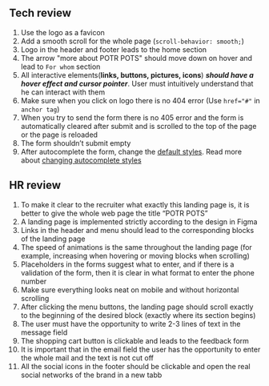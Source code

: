 
## Tech review

1. Use the logo as a favicon
2. Add a smooth scroll for the whole page (`scroll-behavior: smooth;`)
3. Logo in the header and footer leads to the home section
4. The arrow "more about POTR POTS" should move down on hover and lead to `For whom` section
5. All interactive elements(**links, buttons, pictures, icons**) ***should have a hover effect and cursor pointer***. User must intuitively understand that he can interact with them
6. Make sure when you click on logo there is no 404 error (Use `href="#"` in `anchor tag`)
7. When you try to send the form there is no 405 error and the form is automatically cleared after submit and is scrolled to the top of the page or the page is reloaded
8. The form shouldn’t submit empty
9. After autocomplete the form, change the [default styles](https://user-images.githubusercontent.com/52370890/146189569-ff5e5387-d2bc-4781-ab8d-fd507582512e.png). Read more about [changing autocomplete styles](https://css-tricks.com/snippets/css/change-autocomplete-styles-webkit-browsers/)

## HR review

1. To make it clear to the recruiter what exactly this landing page is, it is better to give the whole web page the title “POTR POTS”
2. A landing page is implemented strictly according to the design in Figma
3. Links in the header and menu should lead to the corresponding blocks of the landing page
4. The speed of animations is the same throughout the landing page (for example, increasing when hovering or moving blocks when scrolling)
5. Placeholders in the forms suggest what to enter, and if there is a validation of the form, then it is clear in what format to enter the phone number
6. Make sure everything looks neat on mobile and without horizontal scrolling
7. After clicking the menu buttons, the landing page should scroll exactly to the beginning of the desired block (exactly where its section begins)
8. The user must have the opportunity to write 2-3 lines of text in the message field
9. The shopping cart button is clickable and leads to the feedback form
10. It is important that in the email field the user has the opportunity to enter the whole mail and the text is not cut off
11. All the social icons in the footer should be clickable and open the real social networks of the brand in a new tabb
